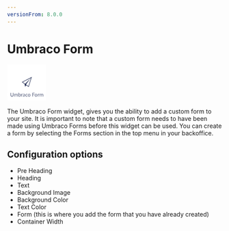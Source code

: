 ```yaml
---
versionFrom: 8.0.0
---
```


# Umbraco Form

![Umbraco Form widget icon](images/The-Umbraco-Form-Widget.png)

The Umbraco Form widget, gives you the ability to add a custom form to your site. It is important to note that a custom form needs to have been made using Umbraco Forms before this widget can be used.
You can create a form by selecting the Forms section in the top menu in your backoffice.

## Configuration options

- Pre Heading
- Heading
- Text
- Background Image
- Background Color
- Text Color
- Form (this is where you add the form that you have already created)
- Container Width
